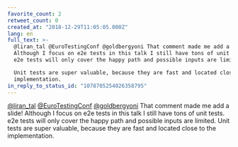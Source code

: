 ```yaml
---
favorite_count: 2
retweet_count: 0
created_at: "2018-12-29T11:05:05.000Z"
lang: en
full_text: >-
  @liran_tal @EuroTestingConf @goldbergyoni That comment made me add a slide!
  Although I focus on e2e tests in this talk I still have tons of unit tests.
  e2e tests will only cover the happy path and possible inputs are limited.

  Unit tests are super valuable, because they are fast and located close to the
  implementation.
in_reply_to_status_id: "1078705254026358795"
---
```


[@liran_tal](https://twitter.com/liran_tal)
[@EuroTestingConf](https://twitter.com/EuroTestingConf)
[@goldbergyoni](https://twitter.com/goldbergyoni) That comment made me add a
slide! Although I focus on e2e tests in this talk I still have tons of unit
tests. e2e tests will only cover the happy path and possible inputs are limited.
Unit tests are super valuable, because they are fast and located close to the
implementation.
